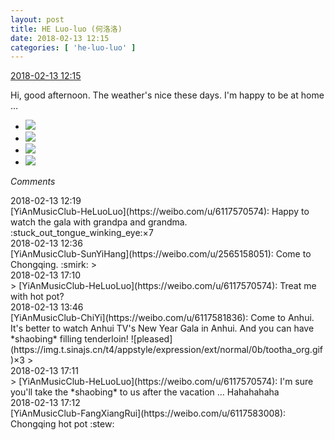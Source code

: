 ```yaml
---
layout: post
title: HE Luo-luo (何洛洛)
date: 2018-02-13 12:15
categories: [ 'he-luo-luo' ]
---
```


<div class="weibo-info">
  <a href="https://weibo.com/6117570574/G2Usnq0VF">2018-02-13 12:15</a>
</div>

Hi, good afternoon. The weather's nice these days. I'm happy to be at home …

<!-- more -->

<ul class="weibo-pic-list-2">
  <li class="weibo-pic">
    <a href="//wx4.sinaimg.cn/mw690/006G0Hz8ly1foep44szgcj31o02yoe87.jpg"><img src="//wx4.sinaimg.cn/thumb150/006G0Hz8ly1foep44szgcj31o02yoe87.jpg"/></a>
  </li>
  <li class="weibo-pic">
    <a href="//wx2.sinaimg.cn/mw690/006G0Hz8ly1foep482g4ej31o02yohdu.jpg"><img src="//wx2.sinaimg.cn/thumb150/006G0Hz8ly1foep482g4ej31o02yohdu.jpg"/></a>
  </li>
  <li class="weibo-pic">
    <a href="//wx1.sinaimg.cn/mw690/006G0Hz8ly1foep4en2b1j31o02yoe86.jpg"><img src="//wx1.sinaimg.cn/thumb150/006G0Hz8ly1foep4en2b1j31o02yoe86.jpg"/></a>
  </li>
  <li class="weibo-pic">
    <a href="//wx2.sinaimg.cn/mw690/006G0Hz8ly1foep4n7dxyj31o02yo7wo.jpg"><img src="//wx2.sinaimg.cn/thumb150/006G0Hz8ly1foep4n7dxyj31o02yo7wo.jpg"/></a>
  </li>
</ul>

*Comments*

<div class="weibo-info">2018-02-13 12:19</div>
[YiAnMusicClub-HeLuoLuo](https://weibo.com/u/6117570574): Happy to watch the gala with grandpa and grandma. :stuck_out_tongue_winking_eye:×7

<div class="weibo-info">2018-02-13 12:36</div>
[YiAnMusicClub-SunYiHang](https://weibo.com/u/2565158051): Come to Chongqing. :smirk:
> <div class="weibo-info">2018-02-13 17:10</div>
> [YiAnMusicClub-HeLuoLuo](https://weibo.com/u/6117570574): Treat me with hot pot?

<div class="weibo-info">2018-02-13 13:46</div>
[YiAnMusicClub-ChiYi](https://weibo.com/u/6117581836): Come to Anhui. It's better to watch Anhui TV's New Year Gala in Anhui. And you can have *shaobing* filling tenderloin! ![pleased](https://img.t.sinajs.cn/t4/appstyle/expression/ext/normal/0b/tootha_org.gif)×3
> <div class="weibo-info">2018-02-13 17:11</div>
> [YiAnMusicClub-HeLuoLuo](https://weibo.com/u/6117570574): I'm sure you'll take the *shaobing* to us after the vacation … Hahahahaha

<div class="weibo-info">2018-02-13 17:12</div>
[YiAnMusicClub-FangXiangRui](https://weibo.com/u/6117583008): Chongqing hot pot :stew:
